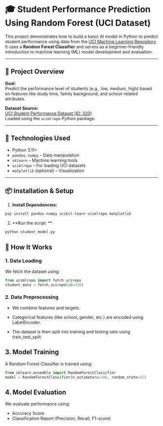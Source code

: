# 🎓 Student Performance Prediction Using Random Forest (UCI Dataset)

This project demonstrates how to build a basic AI model in Python to predict student performance using data from the [UCI Machine Learning Repository](https://archive.ics.uci.edu/). It uses a **Random Forest Classifier** and serves as a beginner-friendly introduction to machine learning (ML) model development and evaluation.

---

## 📘 Project Overview

**Goal:**  
Predict the performance level of students (e.g., low, medium, high) based on features like study time, family background, and school-related attributes.

**Dataset Source:**  
[UCI Student Performance Dataset (ID: 320)](https://archive.ics.uci.edu/ml/datasets/student+performance)  
Loaded using the `ucimlrepo` Python package.

---

## 🧰 Technologies Used

- Python 3.11+
- `pandas`, `numpy` – Data manipulation
- `sklearn` – Machine learning tools
- `ucimlrepo` – For loading UCI datasets
- `matplotlib` (optional) – Visualization

---

## 📦 Installation & Setup

1. **Install Dependencies:**

```bash
pip install pandas numpy scikit-learn ucimlrepo matplotlib

```
2. **Run the script: **
   
```bash
python student_model.py
```
## 🧠 How It Works

### 1. **Data Loading**

We fetch the dataset using:

```python
from ucimlrepo import fetch_ucirepo  
student_data = fetch_ucirepo(id=320)
```
### 2. Data Preprocessing

- We combine features and targets.

- Categorical features (like school, gender, etc.) are encoded using LabelEncoder.

- The dataset is then split into training and testing sets using train_test_split.

## 3. Model Training
A Random Forest Classifier is trained using:
```python
from sklearn.ensemble import RandomForestClassifier  
model = RandomForestClassifier(n_estimators=100, random_state=42)
```

## 4. Model Evaluation
We evaluate performance using:
- Accuracy Score
- Classification Report (Precision, Recall, F1-score)
